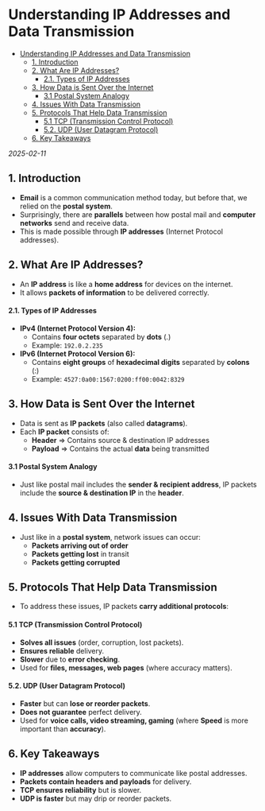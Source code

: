 # Understanding IP Addresses and Data Transmission

<!--toc:start-->

- [Understanding IP Addresses and Data Transmission](#understanding-ip-addresses-and-data-transmission)
  - [1. Introduction](#1-introduction)
  - [2. What Are IP Addresses?](#2-what-are-ip-addresses)
    - [2.1. Types of IP Addresses](#21-types-of-ip-addresses)
  - [3. How Data is Sent Over the Internet](#3-how-data-is-sent-over-the-internet)
    - [3.1 Postal System Analogy](#31-postal-system-analogy)
  - [4. Issues With Data Transmission](#4-issues-with-data-transmission)
  - [5. Protocols That Help Data Transmission](#5-protocols-that-help-data-transmission)
    - [5.1 TCP (Transmission Control Protocol)](#51-tcp-transmission-control-protocol)
    - [5.2. UDP (User Datagram Protocol)](#52-udp-user-datagram-protocol)
  - [6. Key Takeaways](#6-key-takeaways)
  <!--toc:end-->

_2025-02-11_

## 1. Introduction

- **Email** is a common communication method today, but before that, we relied on the **postal system**.
- Surprisingly, there are **parallels** between how postal mail and **computer networks** send and receive data.
- This is made possible through **IP addresses** (Internet Protocol addresses).

## 2. What Are IP Addresses?

- An **IP address** is like a **home address** for devices on the internet.
- It allows **packets of information** to be delivered correctly.

#### 2.1. Types of IP Addresses

- **IPv4 (Internet Protocol Version 4):**
  - Contains **four octets** separated by **dots** (.)
  - Example: `192.0.2.235`
- **IPv6 (Internet Protocol Version 6):**
  - Contains **eight groups** of **hexadecimal digits** separated by **colons** (:)
  - Example: `4527:0a00:1567:0200:ff00:0042:8329`

## 3. How Data is Sent Over the Internet

- Data is sent as **IP packets** (also called **datagrams**).
- Each **IP packet** consists of:
  - **Header** => Contains source & destination IP addresses
  - **Payload** => Contains the actual **data** being transmitted

#### 3.1 Postal System Analogy

- Just like postal mail includes the **sender & recipient address**, IP packets include the **source & destination IP** in the **header**.

## 4. Issues With Data Transmission

- Just like in a **postal system**, network issues can occur:
  - **Packets arriving out of order**
  - **Packets getting lost** in transit
  - **Packets getting corrupted**

## 5. Protocols That Help Data Transmission

- To address these issues, IP packets **carry additional protocols**:

#### 5.1 TCP (Transmission Control Protocol)

- **Solves all issues** (order, corruption, lost packets).
- **Ensures reliable** delivery.
- **Slower** due to **error checking**.
- Used for **files, messages, web pages** (where accuracy matters).

#### 5.2. UDP (User Datagram Protocol)

- **Faster** but can **lose or reorder packets**.
- **Does not guarantee** perfect delivery.
- Used for **voice calls, video streaming, gaming** (where **Speed** is more important than **accuracy**).

## 6. Key Takeaways

- **IP addresses** allow computers to communicate like postal addresses.
- **Packets contain headers and payloads** for delivery.
- **TCP ensures reliability** but is slower.
- **UDP is faster** but may drip or reorder packets.
